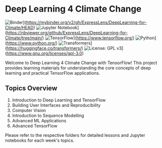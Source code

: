 # Deep Learning 4 Climate Change

![Binder](https://mybinder.org/badge_logo.svg)](https://mybinder.org/v2/gh/ExpressLens/DeepLearning-for-Climate/HEAD)
![Jupyter Notebook](https://img.shields.io/badge/Launch-Jupyter%20Notebook-blue.svg)](https://nbviewer.org/github/ExpressLens/DeepLearning-for-Climate/tree/main/)
![TensorFlow](https://img.shields.io/badge/TensorFlow-2.x-green.svg)](https://www.tensorflow.org/)
![Python](https://img.shields.io/badge/Python-3.x-blue.svg)](https://www.python.org/)
![Transformers](https://img.shields.io/badge/Transformers-2.8.0-orange)](https://huggingface.co/transformers/)
![License: GPL v3](https://img.shields.io/badge/License-GPLv3-blue.svg)](https://www.gnu.org/licenses/gpl-3.0)

Welcome to Deep Learning 4 Climate Change with TensorFlow! This project provides learning materials for understanding the core concepts of deep learning and practical TensorFlow applications.

## Topics Overview

1. Introduction to Deep Learning and TensorFlow
2. Building User Interfaces and Reproducibility
3. Computer Vision
4. Introduction to Sequence Modelling
5. Advanced ML Applications
6. Advanced TensorFlow

Please refer to the respective folders for detailed lessons and Jupyter notebooks for each week's topics.